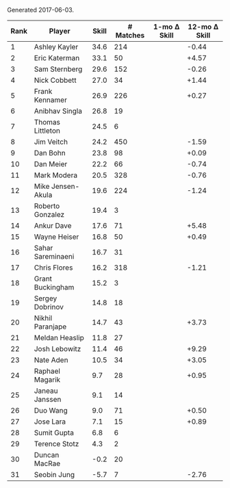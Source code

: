 Generated 2017-06-03.

| Rank | Player            | Skill | # Matches | 1-mo Δ Skill | 12-mo Δ Skill |
|------|-------------------|-------|-----------|--------------|---------------|
|    1 | Ashley Kayler     |  34.6 |       214 |              |         -0.44 |
|    2 | Eric Katerman     |  33.1 |        50 |              |         +4.57 |
|    3 | Sam Sternberg     |  29.6 |       152 |              |         -0.26 |
|    4 | Nick Cobbett      |  27.0 |        34 |              |         +1.44 |
|    5 | Frank Kennamer    |  26.9 |       226 |              |         +0.27 |
|    6 | Anibhav Singla    |  26.8 |        19 |              |               |
|    7 | Thomas Littleton  |  24.5 |         6 |              |               |
|    8 | Jim Veitch        |  24.2 |       450 |              |         -1.59 |
|    9 | Dan Bohn          |  23.8 |        98 |              |         +0.09 |
|   10 | Dan Meier         |  22.2 |        66 |              |         -0.74 |
|   11 | Mark Modera       |  20.5 |       328 |              |         -0.76 |
|   12 | Mike Jensen-Akula |  19.6 |       224 |              |         -1.24 |
|   13 | Roberto Gonzalez  |  19.4 |         3 |              |               |
|   14 | Ankur Dave        |  17.6 |        71 |              |         +5.48 |
|   15 | Wayne Heiser      |  16.8 |        50 |              |         +0.49 |
|   16 | Sahar Sareminaeni |  16.7 |        31 |              |               |
|   17 | Chris Flores      |  16.2 |       318 |              |         -1.21 |
|   18 | Grant Buckingham  |  15.2 |         3 |              |               |
|   19 | Sergey Dobrinov   |  14.8 |        18 |              |               |
|   20 | Nikhil Paranjape  |  14.7 |        43 |              |         +3.73 |
|   21 | Meldan Heaslip    |  11.8 |        27 |              |               |
|   22 | Josh Lebowitz     |  11.4 |        46 |              |         +9.29 |
|   23 | Nate Aden         |  10.5 |        34 |              |         +3.05 |
|   24 | Raphael Magarik   |   9.7 |        28 |              |         +0.95 |
|   25 | Janeau Janssen    |   9.1 |        14 |              |               |
|   26 | Duo Wang          |   9.0 |        71 |              |         +0.50 |
|   27 | Jose Lara         |   7.1 |        15 |              |         +0.89 |
|   28 | Sumit Gupta       |   6.8 |         6 |              |               |
|   29 | Terence Stotz     |   4.3 |         2 |              |               |
|   30 | Duncan MacRae     |  -0.2 |        20 |              |               |
|   31 | Seobin Jung       |  -5.7 |         7 |              |         -2.76 |